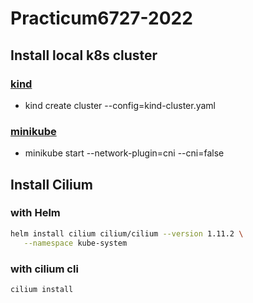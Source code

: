 # Practicum6727-2022

## Install local k8s cluster

### [kind](https://kind.sigs.k8s.io/docs/user/quick-start/)

  - kind create cluster --config=kind-cluster.yaml

### [minikube](https://minikube.sigs.k8s.io/docs/start/)

  - minikube start --network-plugin=cni --cni=false

## Install Cilium

### with Helm

```bash
helm install cilium cilium/cilium --version 1.11.2 \
   --namespace kube-system
```
### with cilium cli

`cilium install`

